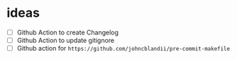 # ideas

- [ ] Github Action to create Changelog
- [ ] Github Action to update gitignore
- [ ] Github action for `https://github.com/johncblandii/pre-commit-makefile`
